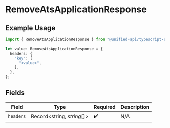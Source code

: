 # RemoveAtsApplicationResponse

## Example Usage

```typescript
import { RemoveAtsApplicationResponse } from "@unified-api/typescript-sdk/sdk/models/operations";

let value: RemoveAtsApplicationResponse = {
  headers: {
    "key": [
      "<value>",
    ],
  },
};
```

## Fields

| Field                      | Type                       | Required                   | Description                |
| -------------------------- | -------------------------- | -------------------------- | -------------------------- |
| `headers`                  | Record<string, *string*[]> | :heavy_check_mark:         | N/A                        |